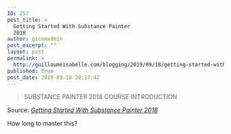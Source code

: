 ```yaml
---
ID: 257
post_title: >
  Getting Started With Substance Painter
  2018
author: gicomadmin
post_excerpt: ""
layout: post
permalink: >
  http://guillaumeisabelle.com/blogging/2019/09/18/getting-started-with-substance-painter-2018/
published: true
post_date: 2019-09-18 20:17:42
---
```

> SUBSTANCE PAINTER 2018 COURSE INTRODUCTION

Source: *[Getting Started With Substance Painter 2018][1]*

<!-- wp:paragraph -->

How long to master this?

<!-- /wp:paragraph -->

 [1]: https://academy.substance3d.com/courses/getting-started-with-substance-painter-2018/youtube-IGGQl9kVB1M